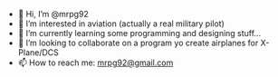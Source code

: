 - 👋 Hi, I’m @mrpg92
- 👀 I’m interested in aviation (actually a real military pilot)
- 🌱 I’m currently learning some programming and designing stuff...
- 💞️ I’m looking to collaborate on a program yo create airplanes for X-Plane/DCS
- 📫 How to reach me: mrpg92@gmail.com

<!---
mrpg92/mrpg92 is a ✨ special ✨ repository because its `README.md` (this file) appears on your GitHub profile.
You can click the Preview link to take a look at your changes.
--->
